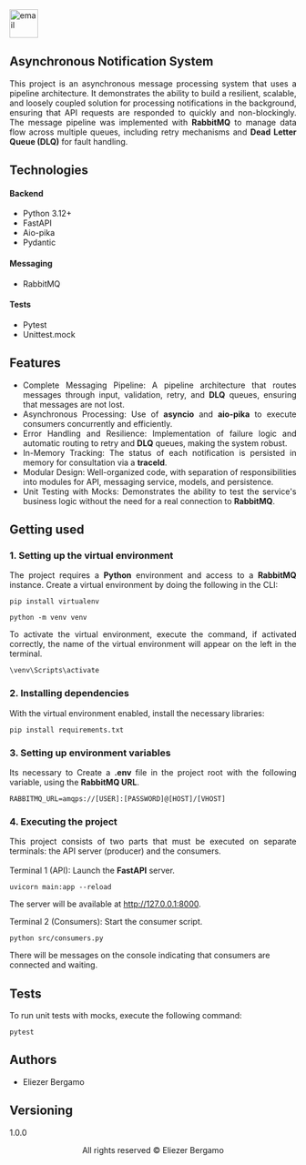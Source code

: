 <img alt="email" src="https://github.com/user-attachments/assets/2c56642a-dc8f-481c-bfe2-d3983d9468e9" alt="logo" width="50"/>

<section>
  <div>
    <h1>Asynchronous Notification System</h1>
    <p align="justify">
      This project is an asynchronous message processing system that uses a pipeline architecture. It demonstrates the
      ability to build a resilient, scalable, and loosely coupled solution for processing notifications in the background,
      ensuring that API requests are responded to quickly and non-blockingly. The message pipeline was implemented with
      <b>RabbitMQ</b> to manage data flow across multiple queues, including retry mechanisms and <b>Dead Letter Queue (DLQ)</b>
      for fault handling.
    </p>
  </div>

  <div>
    <h2>Technologies</h2>
    <h4>Backend</h4>
    <ul>
      <li>Python 3.12+</li>
      <li>FastAPI</li>
      <li>Aio-pika</li>
      <li>Pydantic</li>
    </ul>
    <h4>Messaging</h4>
    <ul>
      <li>RabbitMQ</li>
    </ul>
    <h4>Tests</h4>
    <ul>
      <li>Pytest</li>
      <li>Unittest.mock</li>
    </ul>
  </div>

  <div>
    <h2>Features</h2>
    <ul>
      <li align="justify">
        Complete Messaging Pipeline: A pipeline architecture that routes messages through input, validation, retry,
        and <b>DLQ</b> queues, ensuring that messages are not lost.
      </li>
      <li align="justify">
        Asynchronous Processing: Use of <b>asyncio</b> and <b>aio-pika</b> to execute consumers concurrently and efficiently.
      </li>
      <li align="justify">
        Error Handling and Resilience: Implementation of failure logic and automatic routing to retry and <b>DLQ</b> queues,
        making the system robust.
      </li>
      <li align="justify">
        In-Memory Tracking: The status of each notification is persisted in memory for consultation via a <b>traceId</b>.
      </li>
      <li align="justify">
        Modular Design: Well-organized code, with separation of responsibilities into modules for API, messaging
        service, models, and persistence.
      </li>
      <li align="justify">
        Unit Testing with Mocks: Demonstrates the ability to test the service's business logic without the
        need for a real connection to <b>RabbitMQ</b>.
      </li>
    </ul>
  </div>

  <div>
    <h2>Getting used</h2>
    <h3>1. Setting up the virtual environment</h3>
  <p align="justify">
    The project requires a <b>Python</b> environment and access to a <b>RabbitMQ</b> instance.
    Create a virtual environment by doing the following in the CLI:

  ```
  pip install virtualenv
  ```

  ```
  python -m venv venv
  ```
  </p>

  <p align="justify">
    To activate the virtual environment, execute the command, if activated correctly,
    the name of the virtual environment will appear on the left in the terminal.

  ```
  \venv\Scripts\activate
  ```
  </p>

  <h3>2. Installing dependencies</h3>
  <p align="justify">
    With the virtual environment enabled, install the necessary libraries:

  ```
  pip install requirements.txt
  ```
  </p>

  <h3>3. Setting up environment variables</h3>
  <p align="justify">
    Its necessary to Create a <b>.env</b> file in the project root with the following variable, using the <b>RabbitMQ URL</b>.

  ```
  RABBITMQ_URL=amqps://[USER]:[PASSWORD]@[HOST]/[VHOST]
  ```
  </p>

  <h3>4. Executing the project</h3>
  <p align="justify">
    This project consists of two parts that must be executed on separate terminals: the API server (producer) and the consumers.
    <br><br> Terminal 1 (API): Launch the <b>FastAPI</b> server.
  
  ```
  uvicorn main:app --reload
  ```
  The server will be available at http://127.0.0.1:8000.

  Terminal 2 (Consumers): Start the consumer script.
  </p>

  ```
  python src/consumers.py
  ```
  There will be messages on the console indicating that consumers are connected and waiting.
  </div>

  <div>
    <h2>Tests</h2>
  <p align="justify">
    To run unit tests with mocks, execute the following command:
    
  ```
  pytest
  ```
  </p>
  </div>

  <div>
    <h2>Authors</h2>
    <ul>
      <li>
        Eliezer Bergamo
      </li>
    </ul>
  </div>

  <div>
    <h2>Versioning</h2>
    <p>1.0.0</p>
  </div>

  <footer>
    <p align="center">All rights reserved &copy Eliezer Bergamo</p>
  </footer>
</section>
